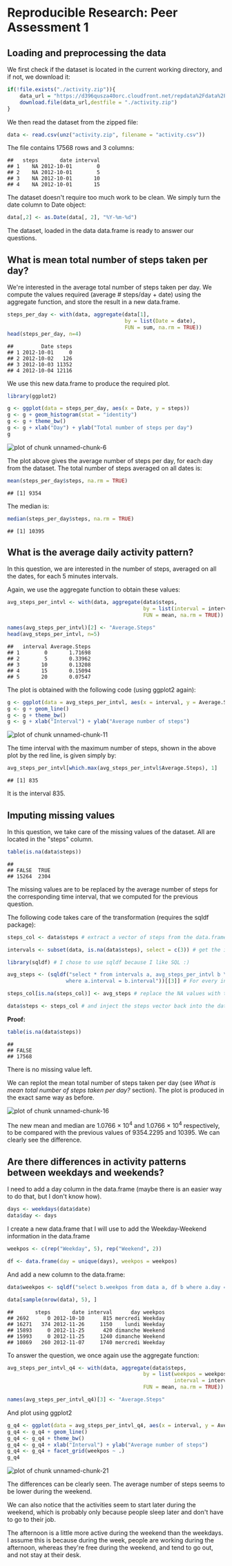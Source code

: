# Reproducible Research: Peer Assessment 1

## Loading and preprocessing the data


We first check if the dataset is located in the current working directory, and if not, we download it:

```r
if(!file.exists("./activity.zip")){
    data_url = "https://d396qusza40orc.cloudfront.net/repdata%2Fdata%2Factivity.zip"
    download.file(data_url,destfile = "./activity.zip")
}
```
We then read the dataset from the zipped file:

```r
data <- read.csv(unz("activity.zip", filename = "activity.csv"))
```

The file contains 17568 rows and 3 columns:

```
##   steps       date interval
## 1    NA 2012-10-01        0
## 2    NA 2012-10-01        5
## 3    NA 2012-10-01       10
## 4    NA 2012-10-01       15
```

The dataset doesn't require too much work to be clean. We simply turn the date column to Date object:

```r
data[,2] <- as.Date(data[, 2], "%Y-%m-%d")
```

The dataset, loaded in the data data.frame is ready to answer our questions.

## What is mean total number of steps taken per day?

We're interested in the average total number of steps taken per day. We compute the values required (average # steps/day + date) using the aggregate function, and store the result in a new data.frame.


```r
steps_per_day <- with(data, aggregate(data[1], 
                                      by = list(Date = date), 
                                      FUN = sum, na.rm = TRUE))
head(steps_per_day, n=4)
```

```
##         Date steps
## 1 2012-10-01     0
## 2 2012-10-02   126
## 3 2012-10-03 11352
## 4 2012-10-04 12116
```

We use this new data.frame to produce the required plot.

```r
library(ggplot2)

g <- ggplot(data = steps_per_day, aes(x = Date, y = steps))
g <- g + geom_histogram(stat = "identity")
g <- g + theme_bw()
g <- g + xlab("Day") + ylab("Total number of steps per day")
g
```

![plot of chunk unnamed-chunk-6](./PA1_template_files/figure-html/unnamed-chunk-6.png) 

The plot above gives the average number of steps per day, for each day from the dataset. The total number of steps averaged on all dates is:


```r
mean(steps_per_day$steps, na.rm = TRUE)
```

```
## [1] 9354
```

The median is:


```r
median(steps_per_day$steps, na.rm = TRUE)
```

```
## [1] 10395
```



## What is the average daily activity pattern?

In this question, we are interested in the number of steps, averaged on all the dates, for each 5 minutes intervals.

Again, we use the aggregate function to obtain these values:


```r
avg_steps_per_intvl <- with(data, aggregate(data$steps, 
                                            by = list(interval = interval), 
                                            FUN = mean, na.rm = TRUE))

names(avg_steps_per_intvl)[2] <- "Average.Steps"
head(avg_steps_per_intvl, n=5)
```

```
##   interval Average.Steps
## 1        0       1.71698
## 2        5       0.33962
## 3       10       0.13208
## 4       15       0.15094
## 5       20       0.07547
```

The plot is obtained with the following code (using ggplot2 again):


```r
g <- ggplot(data = avg_steps_per_intvl, aes(x = interval, y = Average.Steps))
g <- g + geom_line()
g <- g + theme_bw()
g <- g + xlab("Interval") + ylab("Average number of steps")
```
![plot of chunk unnamed-chunk-11](./PA1_template_files/figure-html/unnamed-chunk-11.png) 

The time interval with the maximum number of steps, shown in the above plot by the red line, is given simply by:


```r
avg_steps_per_intvl[which.max(avg_steps_per_intvl$Average.Steps), 1]
```

```
## [1] 835
```

It is the interval 835.


## Imputing missing values

In this question, we take care of the missing values of the dataset. All are located in the "steps" column. 

```r
table(is.na(data$steps))
```

```
## 
## FALSE  TRUE 
## 15264  2304
```

The missing values are to be replaced by the average number of steps for the corresponding time interval, that we computed for the previous question.

The following code takes care of the transformation (requires the sqldf package):

```r
steps_col <- data$steps # extract a vector of steps from the data.frame

intervals <- subset(data, is.na(data$steps), select = c(3)) # get the intervals for which the steps value is missing

library(sqldf) # I chose to use sqldf because I like SQL :)

avg_steps <- (sqldf("select * from intervals a, avg_steps_per_intvl b \
                   where a.interval = b.interval"))[[3]] # For every interval in the intervals vector, I look for the average number of steps. And I extract a steps vector that will be used to replace the missing values

steps_col[is.na(steps_col)] <- avg_steps # replace the NA values with the average number of steps for this interval

data$steps <- steps_col # and inject the steps vector back into the data.frame. data$steps has no more missing values
```

**Proof:**


```r
table(is.na(data$steps))
```

```
## 
## FALSE 
## 17568
```

There is no missing value left.

We can replot the mean total number of steps taken per day (see *What is mean total number of steps taken per day?* section). The plot is produced in the exact same way as before.

![plot of chunk unnamed-chunk-16](./PA1_template_files/figure-html/unnamed-chunk-16.png) 

The new mean and median are 1.0766 &times; 10<sup>4</sup> and 1.0766 &times; 10<sup>4</sup> respectively, to be compared with the previous values of 9354.2295 and 10395. We can clearly see the difference.


## Are there differences in activity patterns between weekdays and weekends?

I need to add a day column in the data.frame (maybe there is an easier way to do that, but I don't know how).


```r
days <- weekdays(data$date)
data$day <- days
```

I create a new data.frame that I will use to add the Weekday-Weekend information in the data.frame


```r
weekpos <- c(rep("Weekday", 5), rep("Weekend", 2))

df <- data.frame(day = unique(days), weekpos = weekpos)
```

And add a new column to the data.frame:

```r
data$weekpos <- sqldf("select b.weekpos from data a, df b where a.day = b.day")[[1]]

data[sample(nrow(data), 5), ]
```

```
##       steps       date interval      day weekpos
## 2692      0 2012-10-10      815 mercredi Weekday
## 16271   374 2012-11-26     1150    lundi Weekday
## 15893     0 2012-11-25      420 dimanche Weekend
## 15993     0 2012-11-25     1240 dimanche Weekend
## 10869   260 2012-11-07     1740 mercredi Weekday
```

To answer the question, we once again use the aggregate function:


```r
avg_steps_per_intvl_q4 <- with(data, aggregate(data$steps, 
                                            by = list(weekpos = weekpos, 
                                                      interval = interval), 
                                            FUN = mean, na.rm = TRUE))

names(avg_steps_per_intvl_q4)[3] <- "Average.Steps"
```

And plot using ggplot2


```r
g_q4 <- ggplot(data = avg_steps_per_intvl_q4, aes(x = interval, y = Average.Steps))
g_q4 <- g_q4 + geom_line()
g_q4 <- g_q4 + theme_bw()
g_q4 <- g_q4 + xlab("Interval") + ylab("Average number of steps")
g_q4 <- g_q4 + facet_grid(weekpos ~ .)
g_q4
```

![plot of chunk unnamed-chunk-21](./PA1_template_files/figure-html/unnamed-chunk-21.png) 

The differences can be clearly seen. The average number of steps seems to be lower during the weekend.

We can also notice that the activities seem to start later during the weekend, which is probably only because people sleep later and don't have to go to their job.

The afternoon is a little more active during the weekend than the weekdays. I assume this is because during the week, people are working during the afternoon, whereas they're free during the weekend, and tend to go out, and not stay at their desk.
